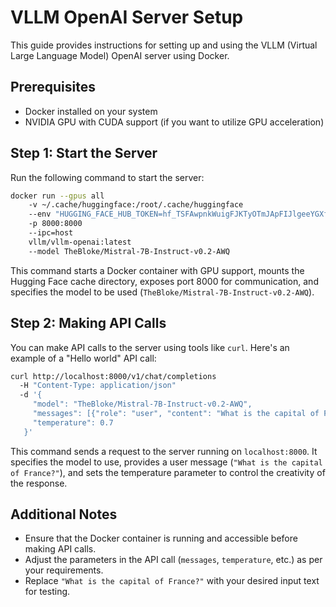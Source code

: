 # VLLM OpenAI Server Setup

This guide provides instructions for setting up and using the VLLM (Virtual Large Language Model) OpenAI server using Docker.

## Prerequisites

- Docker installed on your system
- NVIDIA GPU with CUDA support (if you want to utilize GPU acceleration)

## Step 1: Start the Server

Run the following command to start the server:

```bash
docker run --gpus all 
    -v ~/.cache/huggingface:/root/.cache/huggingface 
    --env "HUGGING_FACE_HUB_TOKEN=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" 
    -p 8000:8000 
    --ipc=host 
    vllm/vllm-openai:latest 
    --model TheBloke/Mistral-7B-Instruct-v0.2-AWQ
```

This command starts a Docker container with GPU support, mounts the Hugging Face cache directory, exposes port 8000 for communication, and specifies the model to be used (`TheBloke/Mistral-7B-Instruct-v0.2-AWQ`).

## Step 2: Making API Calls

You can make API calls to the server using tools like `curl`. Here's an example of a "Hello world" API call:

```bash
curl http://localhost:8000/v1/chat/completions 
  -H "Content-Type: application/json" 
  -d '{
     "model": "TheBloke/Mistral-7B-Instruct-v0.2-AWQ",
     "messages": [{"role": "user", "content": "What is the capital of France?"}],
     "temperature": 0.7
   }'
```

This command sends a request to the server running on `localhost:8000`. It specifies the model to use, provides a user message (`"What is the capital of France?"`), and sets the temperature parameter to control the creativity of the response.

## Additional Notes

- Ensure that the Docker container is running and accessible before making API calls.
- Adjust the parameters in the API call (`messages`, `temperature`, etc.) as per your requirements.
- Replace `"What is the capital of France?"` with your desired input text for testing.
